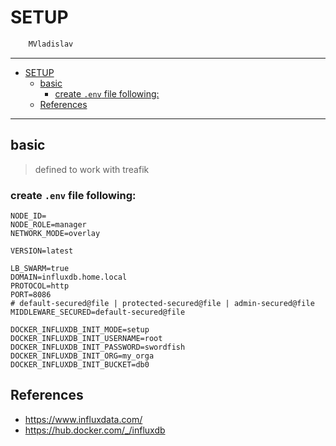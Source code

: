 # SETUP

```sh
    MVladislav
```

---

- [SETUP](#setup)
  - [basic](#basic)
    - [create `.env` file following:](#create-env-file-following)
  - [References](#references)

---

## basic

> defined to work with treafik

### create `.env` file following:

```env
NODE_ID=
NODE_ROLE=manager
NETWORK_MODE=overlay

VERSION=latest

LB_SWARM=true
DOMAIN=influxdb.home.local
PROTOCOL=http
PORT=8086
# default-secured@file | protected-secured@file | admin-secured@file
MIDDLEWARE_SECURED=default-secured@file

DOCKER_INFLUXDB_INIT_MODE=setup
DOCKER_INFLUXDB_INIT_USERNAME=root
DOCKER_INFLUXDB_INIT_PASSWORD=swordfish
DOCKER_INFLUXDB_INIT_ORG=my_orga
DOCKER_INFLUXDB_INIT_BUCKET=db0
```

## References

- <https://www.influxdata.com/>
- <https://hub.docker.com/_/influxdb>
